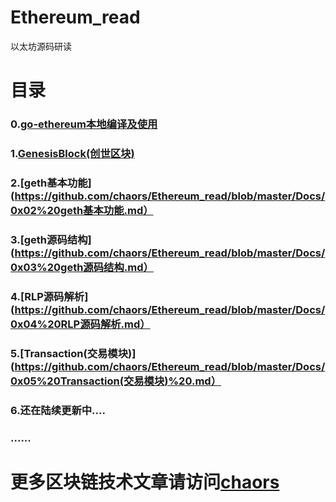 # Ethereum_read

以太坊源码研读

# 目录

### 0.[go-ethereum本地编译及使用](https://github.com/chaors/Ethereum_read/blob/master/Docs/0x00%20go-ethereum本地编译及使用.md)

### 1.[GenesisBlock(创世区块)](https://github.com/chaors/Ethereum_read/blob/master/Docs/0x01GenesisBlock(创世区块).md)

### 2.[geth基本功能](https://github.com/chaors/Ethereum_read/blob/master/Docs/0x02%20geth基本功能.md）

### 3.[geth源码结构](https://github.com/chaors/Ethereum_read/blob/master/Docs/0x03%20geth源码结构.md）

### 4.[RLP源码解析](https://github.com/chaors/Ethereum_read/blob/master/Docs/0x04%20RLP源码解析.md）

### 5.[Transaction(交易模块)](https://github.com/chaors/Ethereum_read/blob/master/Docs/0x05%20Transaction(交易模块)%20.md）

### 6.还在陆续更新中....

### ......



# 更多区块链技术文章请访问[chaors](https://www.jianshu.com/c/6277257ba30a)
